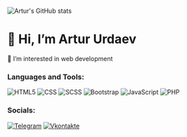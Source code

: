 ![Artur's GitHub stats](https://github-readme-stats.vercel.app/api?username=puhh1&show_icons=true&theme=moltack)
# 👋 Hi, I’m Artur Urdaev

👀 I’m interested in web development

### Languages and Tools:
![HTML5](https://img.shields.io/badge/-HTML5-090909?style=for-the-badge&logo=HTML5)
![CSS](https://img.shields.io/badge/-CSS-090909?style=for-the-badge&logo=CSS)
![SCSS](https://img.shields.io/badge/-SCSS-090909?style=for-the-badge&logo=SCSS)
![Bootstrap](https://img.shields.io/badge/-Bootstrap-090909?style=for-the-badge&logo=Bootstrap)
![JavaScript](https://img.shields.io/badge/-JavaScript-090909?style=for-the-badge&logo=JavaScript)
![PHP](https://img.shields.io/badge/-PHP-090909?style=for-the-badge&logo=PHP)

### Socials:
[![Telegram](https://img.shields.io/badge/-Telegram-090909?style=for-the-badge&logo=telegram&logoColor=27A0D9)](https://t.me/puhh1)
[![Vkontakte](https://img.shields.io/badge/-Vkontakte-090909?style=for-the-badge&logo=Vk&logoColor=4F7DB3)](vk.com/rainyard)

